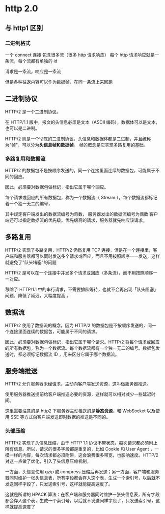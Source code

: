 # http 2.0

## 与 http1 区别

### 二进制格式

一个 connect 连接 包含很多流（很多 http 请求响应）
每个 http 请求响应就是一条流，每个流都有单独的 id

请求是一条流，响应是一条流

但是各种往返内容可以作为数据帧，在同一条流上来回跑

## 二进制协议

HTTP/2 是一个二进制协议。

在 HTTP/1.1 版中，报文的头信息必须是文本（ASCII 编码），数据体可以是文本，也可以是二进制。

HTTP/2 则是一个彻底的二进制协议，头信息和数据体都是二进制，并且统称为"帧"，可以分为**头信息帧和数据帧**。 帧的概念是它实现多路复用的基础。

### 多路复用和数据流

HTTP/2 的数据包不是按顺序发送的，同⼀个连接⾥⾯连续的数据包，可能属于不同的回应。

因此，必须要对数据包做标记，指出它属于哪个回应。

每个请求或回应的所有数据包，称为⼀个数据流（ Stream ）。每个数据流都标记着⼀个独⼀⽆⼆的编号，

其中规定客户端发出的数据流编号为奇数， 服务器发出的数据流编号为偶数
客户端还可以指定数据流的优先级。优先级⾼的请求，服务器就先响应该请求。

## 多路复用

HTTP/2 实现了多路复用，HTTP/2 仍然复用 TCP 连接，但是在一个连接里，客户端和服务器都可以同时发送多个请求或回应，而且不用按照顺序一一发送，这样就避免了"队头堵塞"的问题

HTTP/2 是可以在⼀个连接中并发多个请求或回应（多条流），⽽不⽤按照顺序⼀⼀对应。

移除了 HTTP/1.1 中的串⾏请求，不需要排队等待，也就不会再出现「队头阻塞」问题，降低了延迟，⼤幅度提⾼ 。

## 数据流

HTTP/2 使用了数据流的概念，因为 HTTP/2 的数据包是不按顺序发送的，同一个连接里面连续的数据包，可能属于不同的请求。

因此，必须要对数据包做标记，指出它属于哪个请求。HTTP/2 将每个请求或回应的所有数据包，称为一个数据流。每个数据流都有一个独一无二的编号。数据包发送时，都必须标记数据流 ID ，用来区分它属于哪个数据流。

## 服务端推送

HTTP/2 允许服务器未经请求，主动向客户端发送资源，这叫做服务器推送。

使用服务器推送提前给客户端推送必要的资源，这样就可以相对减少一些延迟时间。

这里需要注意的是 http2 下服务器主动推送的是**静态资源**，和 WebSocket 以及使用 SSE 等方式向客户端发送即时数据的推送是不同的。

### 头部压缩

HTTP/2 实现了头信息压缩，由于 HTTP 1.1 协议不带状态，每次请求都必须附上所有信息。所以，请求的很多字段都是重复的，比如 Cookie 和 User Agent ，一模一样的内容，每次请求都必须附带，这会浪费很多带宽，也影响速度。HTTP/2 对这一点做了优化，引入了头信息压缩机制。

一方面，头信息使用 gzip 或 compress 压缩后再发送；另一方面，客户端和服务器同时维护一张头信息表，所有字段都会存入这个表，生成一个索引号，以后就不发送同样字段了，只发送索引号，这样就能提高速度了。

这就是所谓的 HPACK 算法：在客户端和服务器同时维护⼀张头信息表，所有字段都会存⼊这个表，⽣成⼀个索引号，以后就不发送同样字段了，只发送索引号，这样就提⾼速度了
